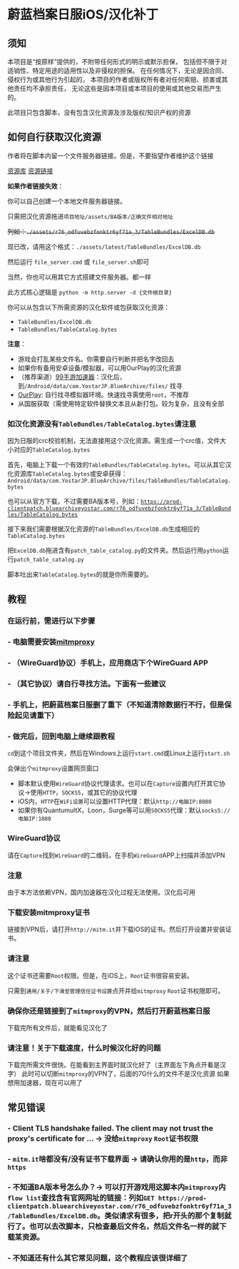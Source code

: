 # 蔚蓝档案日服iOS/汉化补丁
## **须知**

本项目是“按原样”提供的，不附带任何形式的明示或默示担保，
包括但不限于对适销性、特定用途的适用性以及非侵权的担保。
在任何情况下，无论是因合同、侵权行为或其他行为引起的，
本项目的作者或版权所有者对任何索赔、损害或其他责任均不承担责任，
无论这些是因本项目或本项目的使用或其他交易而产生的。

此项目只包含脚本，没有包含汉化资源及涉及版权/知识产权的资源

## 如何自行获取汉化资源
作者将在脚本内留一个文件服务器链接。但是，不要指望作者维护这个链接

[资源库](https://github.com/asfu222/BACNLocalizationResources)
[资源链接](https://asfu222.github.io/BACNLocalizationResources/)

**如果作者链接失效**：

你可以自己创建一个本地文件服务器链接。

只需把汉化资源拖进`项目地址/assets/BA版本/正确文件相对地址`

~~列如：`./assets/r76_odfuvebzfonktr6yf71a_3/TableBundles/ExcelDB.db`~~

现已改，请用这个格式：`./assets/latest/TableBundles/ExcelDB.db`

然后运行 `file_server.cmd` 或 `file_server.sh`即可

当然，你也可以用其它方式搭建文件服务器。都一样

此方式核心逻辑是 `python -m http.server -d {文件根目录}`

你可以从包含以下所需资源的汉化软件或包获取汉化资源：
 - `TableBundles/ExcelDB.db`
 - `TableBundles/TableCatalog.bytes`

**注意**：

- 游戏会打乱某些文件名。你需要自行判断并把名字改回去
- 如果你有备用安卓设备/模拟器，可以用OurPlay的汉化资源
- （推荐渠道）[99手游加速器](https://www.99jiasu.net/)：汉化后，到`/Android/data/com.YostarJP.BlueArchive/files/` 找寻
- [OurPlay](https://m.ourplay.net/): 自行找寻模拟器环境。快速找寻需使用`root`，不推荐
- 从国服获取（需使用特定软件替换文本且从新打包。较为复杂，且没有全部

### 如汉化资源没有`TableBundles/TableCatalog.bytes`请注意
因为日服的crc校验机制，无法直接用这个汉化资源。需生成一个crc值，文件大小对应的`TableCatalog.bytes`

首先，电脑上下载一个有效的`TableBundles/TableCatalog.bytes`。可以从其它汉化资源库`TableCatalog.bytes`或安卓获得：`Android/data/com.YostarJP.BlueArchive/files/TableBundles/TableCatalog.bytes`

也可以从官方下载，不过需要BA版本号，列如：[`https://prod-clientpatch.bluearchiveyostar.com/r76_odfuvebzfonktr6yf71a_3/TableBundles/TableCatalog.bytes`](https://prod-clientpatch.bluearchiveyostar.com/r76_odfuvebzfonktr6yf71a_3/TableBundles/TableCatalog.bytes)

接下来我们需要根据汉化资源的`TableBundles/ExcelDB.db`生成相应的`TableCatalog.bytes`

把`ExcelDB.db`拖进含有`patch_table_catalog.py`的文件夹。然后运行用`python`运行`patch_table_catalog.py`

脚本吐出来`TableCatalog.bytes`的就是你所需要的。

## 教程
### 在运行前，需进行以下步骤
 ### - 电脑需要安装[mitmproxy](https://mitmproxy.org/)
 ### - （WireGuard协议）手机上，应用商店下个WireGuard APP
 ### - （其它协议）请自行寻找方法。下面有一些建议
 ### - 手机上，把蔚蓝档案日服删了重下（不知道清除数据行不行，但是保险起见请重下）
 ### - 做完后，回到电脑上继续跟教程

`cd`到这个项目文件夹，然后在Windows上运行`start.cmd`或Linux上运行`start.sh`

会弹出个`mitmproxy`设置网页窗口
- 脚本默认使用`WireGuard`协议代理请求。也可以在`Capture`设置内打开其它协议->使用`HTTP`，`SOCKS5`，或其它的协议代理
- iOS内，`HTTP`在`WiFi设置`可以设置HTTP代理：默认`http://电脑IP:8080`
- 如果你有QuantumultX，Loon，Surge等可以用`SOCKS5`代理：默认`socks5://电脑IP:1080`

### WireGuard协议
请在`Capture`找到`WireGuard`的二维码，在手机`WireGuard`APP上扫描并添加VPN

### 注意
由于本方法依赖VPN，国内加速器在汉化过程无法使用。汉化后可用
### 下载安装mitmproxy证书
链接到VPN后，请打开`http://mitm.it`并下载iOS的证书。然后打开设置并安装证书。
### 请注意
这个证书还需要`Root`权限。但是，在iOS上，`Root`证书很容易安装。

只需到`通用/关于/下滑至管理信任证书设置`点开并给`mitmproxy` `Root`证书权限即可。

### 确保你还是链接到了`mitmproxy`的VPN，然后打开蔚蓝档案日服
下载完所有文件后，就能看见汉化了
### 请注意！关于下载速度，什么时候汉化好的问题
下载完所需文件很快。在能看到主界面时就汉化好了（主界面左下角点开看是汉字）
此时可以切断`mitmproxy`的VPN了，后面的7G什么的文件不是汉化资源
如果想用加速器，现在可以用了

## 常见错误
  ### - Client TLS handshake failed. The client may not trust the proxy's certificate for ... -> 没给`mitmproxy` `Root`证书权限
  ### - `mitm.it`啥都没有/没有证书下载界面 -> 请确认你用的是`http`，而非`https`
  ### - 不知道BA版本号怎么办？-> 可以打开游戏用这脚本内`mitmproxy`内`flow list`查找含有官网网址的链接：列如`GET https://prod-clientpatch.bluearchiveyostar.com/r76_odfuvebzfonktr6yf71a_3/TableBundles/ExcelDB.db`。类似请求有很多，把r开头的那个复制就行了。也可以去改脚本，只检查最后文件名，然后文件名一样的就下载某资源。
  ### - 不知道还有什么其它常见问题，这个教程应该很详细了
